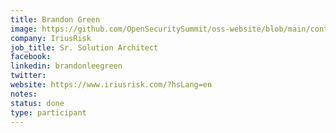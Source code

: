 ```yaml
---
title: Brandon Green
image: https://github.com/OpenSecuritySummit/oss-website/blob/main/content/participant/images/brandongreen.jpeg?raw=true
company: IriusRisk
job_title: Sr. Solution Architect
facebook:
linkedin: brandonleegreen
twitter: 
website: https://www.iriusrisk.com/?hsLang=en
notes:
status: done
type: participant
---
```

